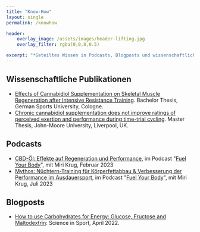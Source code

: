 ```yaml
---
title: "Know-How"
layout: single
permalink: /knowhow

header:
    overlay_image: /assets/images/header-lifting.jpg
    overlay_filter: rgba(0,0,0,0.5)

excerpt: "*Geteiltes Wissen in Podcasts, Blogposts und wissenschaftlichen Publikationen*"
---
```


## Wissenschaftliche Publikationen

* [Effects of Cannabidiol Supplementation on Skeletal Muscle Regeneration after Intensive Resistance Training](/publications/bachelor-thesis-summary). Bachelor Thesis, German Sports University, Cologne.
* [Chronic cannabidiol supplementation does not improve ratings of perceived exertion and performance during time-trial cycling](/publications/master-thesis-summary). Master Thesis, John-Moore University, Liverpool, UK.

## Podcasts

* [CBD-Öl: Effekte auf Regeneration und Performance](https://open.spotify.com/episode/57Q04lnNOtaS3XvC4WsvLn?si=6b-Rz0hCSXCaK6R5vvCLRA), im Podcast "[Fuel Your Body](https://open.spotify.com/show/1qPyLm6guymbU1JuMIQQJR)", mit Miri Krug, Februar 2023
* [Mythos: Nüchtern-Training für Körperfettabbau & Verbesserung der Performance im Ausdauersport](https://open.spotify.com/episode/363UptXxC23JBsidsRBGCY?si=Z2a3EHawQDKAUDHlx7vVhg), im Podcast "[Fuel Your Body](https://open.spotify.com/show/1qPyLm6guymbU1JuMIQQJR)", mit Miri Krug, Juli 2023

## Blogposts

* [How to use Carbohydrates for Energy: Glucose, Fructose and Maltodextrin](https://www.scienceinsport.com/sports-nutrition/?post_type=post&p=16605): Science in Sport, April 2022. 

